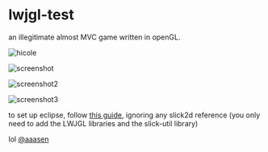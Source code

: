 lwjgl-test
==========

an illegitimate almost MVC game written in openGL.

![hicole](http://i.imgur.com/0RMfM0N.png)

![screenshot](http://i.imgur.com/JGarOES.png)

![screenshot2](http://i.imgur.com/UkNWkFv.png)

![screenshot3](http://i.imgur.com/Ttl5Wgg.png)

to set up eclipse, follow [this guide](https://github.com/tangmi/environment-setup), ignoring any slick2d reference (you only need to add the LWJGL libraries and the slick-util library)

lol [@aaasen](https://github.com/aaasen/voxel-party/)